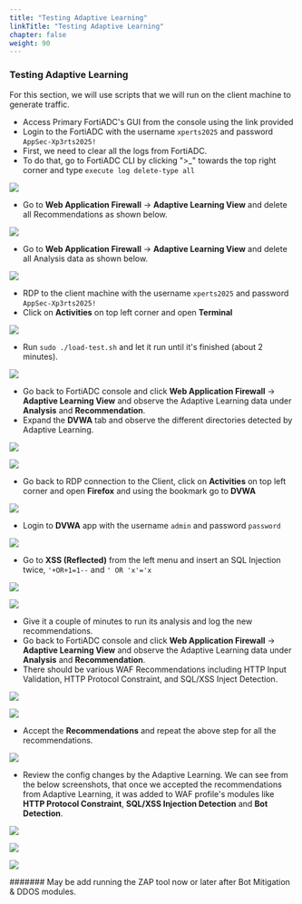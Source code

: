 ```yaml
---
title: "Testing Adaptive Learning"
linkTitle: "Testing Adaptive Learning"
chapter: false
weight: 90
---
```


### Testing Adaptive Learning

For this section, we will use scripts that we will run on the client machine to generate traffic.

* Access Primary FortiADC's GUI from the console using the link provided
* Login to the FortiADC with the username ```xperts2025``` and password ```AppSec-Xp3rts2025!```
* First, we need to clear all the logs from FortiADC. 
* To do that, go to FortiADC CLI by clicking ">_" towards the top right corner and type ```execute log delete-type all```

![](DVWA-Adaptive-Learning8.png)

* Go to **Web Application Firewall** → **Adaptive Learning View** and delete all Recommendations as shown below.

![](DVWA-Adaptive-Learning9.png)

* Go to **Web Application Firewall** → **Adaptive Learning View** and delete all Analysis data as shown below.
 
![](DVWA-Adaptive-Learning10.png)

* RDP to the client machine with the username ```xperts2025``` and password ```AppSec-Xp3rts2025!```
* Click on **Activities** on top left corner and open **Terminal**

![](Ubuntu-Client-1.png)

* Run ```sudo ./load-test.sh``` and let it run until it's finished (about 2 minutes).

![](Ubuntu-Client-2.png)

* Go back to FortiADC console and click **Web Application Firewall** → **Adaptive Learning View** and observe the Adaptive Learning data under **Analysis** and **Recommendation**.
* Expand the **DVWA** tab and observe the different directories detected by Adaptive Learning.

![](DVWA-Adaptive-Learning11.png)

![](DVWA-Adaptive-Learning12.png)

* Go back to RDP connection to the Client, click on **Activities** on top left corner and open **Firefox** and using the bookmark go to **DVWA**

![](DVWA-Adaptive-Learning13.png)

* Login to **DVWA** app with the username ```admin``` and password ```password```

![](DVWA-Adaptive-Learning14.png)

* Go to **XSS (Reflected)** from the left menu and insert an SQL Injection twice, ```'+OR+1=1--``` and ```' OR 'x'='x```

![](DVWA-Adaptive-Learning15.png)

![](DVWA-Adaptive-Learning16.png)

* Give it a couple of minutes to run its analysis and log the new recommendations.
* Go back to FortiADC console and click **Web Application Firewall** → **Adaptive Learning View** and observe the Adaptive Learning data under **Analysis** and **Recommendation**.
* There should be various WAF Recommendations including HTTP Input Validation, HTTP Protocol Constraint, and SQL/XSS Inject Detection.

![](DVWA-Adaptive-Learning18.png)

![](DVWA-Adaptive-Learning17.png)


* Accept the **Recommendations** and repeat the above step for all the recommendations.

![](DVWA-Adaptive-Learning19.png)

* Review the config changes by the Adaptive Learning. We can see from the below screenshots, that once we accepted the recommendations from Adaptive Learning, it was added to WAF profile's modules like **HTTP Protocol Constraint**, **SQL/XSS Injection Detection** and **Bot Detection**.

![](DVWA-Adaptive-Learning20.png)

![](DVWA-Adaptive-Learning21.png)

![](DVWA-Adaptive-Learning22.png)


####### May be add running the ZAP tool now or later after Bot Mitigation & DDOS modules.